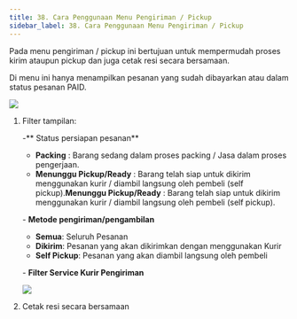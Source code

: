 ```yaml
---
title: 38. Cara Penggunaan Menu Pengiriman / Pickup
sidebar_label: 38. Cara Penggunaan Menu Pengiriman / Pickup
---
```

P﻿ada menu pengiriman / pickup ini bertujuan untuk mempermudah proses kirim ataupun pickup dan juga cetak resi secara bersamaan.

D﻿i menu ini hanya menampilkan pesanan yang sudah dibayarkan atau dalam status pesanan PAID.

![](/img/38.-tampilan-menu-pengiriman-atau-pickup.png)

1. F﻿ilter tampilan:

   \-﻿** Status persiapan pesanan** 

   * **P﻿acking** : Barang sedang dalam proses packing / Jasa dalam proses pengerjaan.
   * **M﻿enunggu Pickup/Ready** : Barang telah siap untuk dikirim menggunakan kurir / diambil langsung oleh pembeli (self pickup).**M﻿enunggu Pickup/Ready** : Barang telah siap untuk dikirim menggunakan kurir / diambil langsung oleh pembeli (self pickup).

   \- **M﻿etode pengiriman/pengambilan**

   * **Semua**: Seluruh Pesanan
   * **D﻿ikirim**: Pesanan yang akan dikirimkan dengan menggunakan Kurir
   * **S﻿elf Pickup**: Pesanan yang akan diambil langsung oleh pembeli

   \-﻿ **Filter Service Kurir Pengiriman**

   ![](/img/filter-kurir-di-menu-pengiriman-atau-pickup.png)


2. C﻿etak resi secara bersamaan